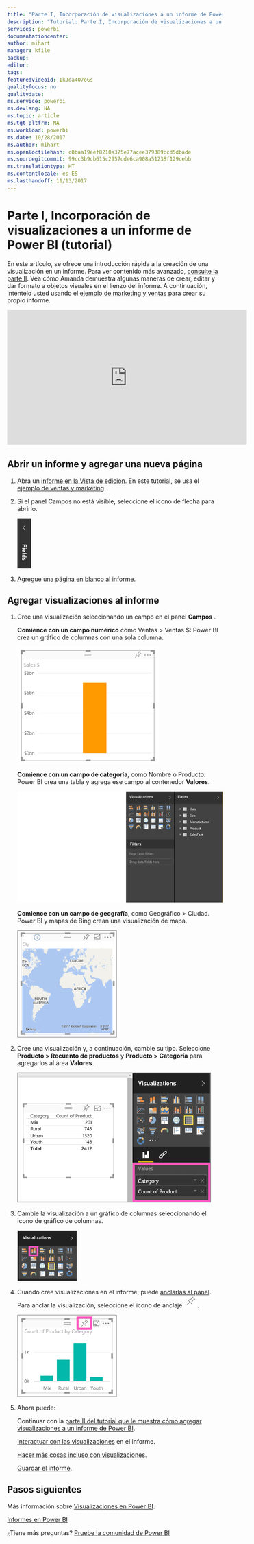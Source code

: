 ```yaml
---
title: "Parte I, Incorporación de visualizaciones a un informe de Power BI (tutorial)"
description: "Tutorial: Parte I, Incorporación de visualizaciones a un informe de Power BI"
services: powerbi
documentationcenter: 
author: mihart
manager: kfile
backup: 
editor: 
tags: 
featuredvideoid: IkJda4O7oGs
qualityfocus: no
qualitydate: 
ms.service: powerbi
ms.devlang: NA
ms.topic: article
ms.tgt_pltfrm: NA
ms.workload: powerbi
ms.date: 10/28/2017
ms.author: mihart
ms.openlocfilehash: c8baa19eef8210a375e77acee379389ccd5dbade
ms.sourcegitcommit: 99cc3b9cb615c2957dde6ca908a51238f129cebb
ms.translationtype: HT
ms.contentlocale: es-ES
ms.lasthandoff: 11/13/2017
---
```

# <a name="part-i-add-visualizations-to-a-power-bi-report-tutorial"></a>Parte I, Incorporación de visualizaciones a un informe de Power BI (tutorial)
En este artículo, se ofrece una introducción rápida a la creación de una visualización en un informe.  Para ver contenido más avanzado, [consulte la parte II](power-bi-report-add-visualizations-ii.md). Vea cómo Amanda demuestra algunas maneras de crear, editar y dar formato a objetos visuales en el lienzo del informe. A continuación, inténtelo usted usando el [ejemplo de marketing y ventas](sample-datasets.md) para crear su propio informe.

<iframe width="560" height="315" src="https://www.youtube.com/embed/IkJda4O7oGs" frameborder="0" allowfullscreen></iframe>


## <a name="open-a-report-and-add-a-new-page"></a>Abrir un informe y agregar una nueva página
1. Abra un [informe en la Vista de edición](service-reading-view-and-editing-view.md). En este tutorial, se usa el [ejemplo de ventas y marketing](sample-datasets.md).
2. Si el panel Campos no está visible, seleccione el icono de flecha para abrirlo. 
   
   ![](media/power-bi-report-add-visualizations-i/pbi_nancy_fieldsfiltersarrow.png)
3. [Agregue una página en blanco al informe](power-bi-report-add-page.md).

## <a name="add-visualizations-to-the-report"></a>Agregar visualizaciones al informe
1. Cree una visualización seleccionando un campo en el panel **Campos** .  
   
   **Comience con un campo numérico** como Ventas > Ventas $: Power BI crea un gráfico de columnas con una sola columna.
   
   ![](media/power-bi-report-add-visualizations-i/pbi_onecolchart.png)
   
   **Comience con un campo de categoría**, como Nombre o Producto: Power BI crea una tabla y agrega ese campo al contenedor **Valores**.
   
   ![](media/power-bi-report-add-visualizations-i/pbi_agif_createchart3.gif)
   
   **Comience con un campo de geografía**, como Geográfico > Ciudad. Power BI y mapas de Bing crean una visualización de mapa.
   
   ![](media/power-bi-report-add-visualizations-i/power-bi-map.png)
2. Cree una visualización y, a continuación, cambie su tipo. Seleccione **Producto > Recuento de productos** y **Producto > Categoría** para agregarlos al área **Valores**.
   
   ![](media/power-bi-report-add-visualizations-i/part1table1.png)
3. Cambie la visualización a un gráfico de columnas seleccionando el icono de gráfico de columnas.
   
   ![](media/power-bi-report-add-visualizations-i/part1converttocolumn.png)
4. Cuando cree visualizaciones en el informe, puede [anclarlas al panel](service-dashboard-pin-tile-from-report.md). Para anclar la visualización, seleccione el icono de anclaje ![](media/power-bi-report-add-visualizations-i/pinnooutline.png).
   
   ![](media/power-bi-report-add-visualizations-i/part1pin1.png)
5. Ahora puede:
   
   Continuar con la [parte II del tutorial que le muestra cómo agregar visualizaciones a un informe de Power BI](power-bi-report-add-visualizations-ii.md).
   
   [Interactuar con las visualizaciones](service-interact-with-a-report-in-reading-view.md) en el informe.
   
   [Hacer más cosas incluso con visualizaciones](power-bi-report-visualizations.md).
   
   [Guardar el informe](service-report-save.md).

## <a name="next-steps"></a>Pasos siguientes
Más información sobre [Visualizaciones en Power BI](power-bi-report-visualizations.md).

[Informes en Power BI](service-reports.md)

¿Tiene más preguntas? [Pruebe la comunidad de Power BI](http://community.powerbi.com/)

